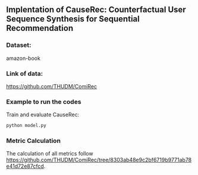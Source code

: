 ## Implentation of CauseRec: Counterfactual User Sequence Synthesis for Sequential Recommendation

### Dataset:
amazon-book
### Link of data:
https://github.com/THUDM/ComiRec
### Example to run the codes
Train and evaluate CauseRec:
~~~python
python model.py
~~~
### Metric Calculation
The calculation of all metrics follow https://github.com/THUDM/ComiRec/tree/8303ab48e9c2bf6719b9771ab78e41d72e87cfcd. 
